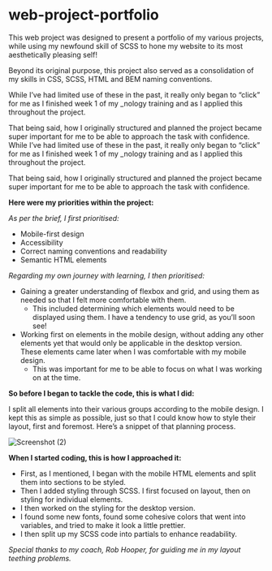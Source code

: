 # web-project-portfolio

This web project was designed to present a portfolio of my various projects, while using my newfound skill of SCSS to hone my website to its most aesthetically pleasing self!

Beyond its original purpose, this project also served as a consolidation of my skills in CSS, SCSS, HTML and BEM naming conventions.

While I’ve had limited use of these in the past, it really only began to “click” for me as I finished week 1 of my _nology training and as I applied this throughout the project.

That being said, how I originally structured and planned the project became super important for me to be able to approach the task with confidence.
While I’ve had limited use of these in the past, it really only began to “click” for me as I finished week 1 of my _nology training and as I applied this throughout the project.

That being said, how I originally structured and planned the project became super important for me to be able to approach the task with confidence.

**Here were my priorities within the project:**

*As per the brief, I first prioritised:*

- Mobile-first design
- Accessibility
- Correct naming conventions and readability
- Semantic HTML elements

*Regarding my own journey with learning, I then prioritised:*

- Gaining a greater understanding of flexbox and grid, and using them as needed so that I felt more comfortable with them.
    - This included determining which elements would need to be displayed using them. I have a tendency to use grid, as you’ll soon see!
- Working first on elements in the mobile design, without adding any other elements yet that would only be applicable in the desktop version. These elements came later when I was comfortable with my mobile design.
    - This was important for me to be able to focus on what I was working on at the time.

**So before I began to tackle the code, this is what I did:**

I split all elements into their various groups according to the mobile design. I kept this as simple as possible, just so that I could know how to style their layout, first and foremost. Here’s a snippet of that planning process.

![Screenshot (2)](https://user-images.githubusercontent.com/119801701/212836334-0a850afe-5555-4a3a-90eb-6493466ccb24.png)


**When I started coding, this is how I approached it:**

- First, as I mentioned, I began with the mobile HTML elements and split them into sections to be styled.
- Then I added styling through SCSS. I first focused on layout, then on styling for individual elements.
- I then worked on the styling for the desktop version.
- I found some new fonts, found some cohesive colors that went into variables, and tried to make it look a little prettier.
- I then split up my SCSS code into partials to enhance readability.

*Special thanks to my coach, Rob Hooper, for guiding me in my layout teething problems.*
